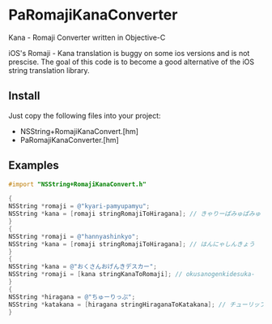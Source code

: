 PaRomajiKanaConverter
=====================

Kana - Romaji Converter written in Objective-C

iOS's Romaji - Kana translation is buggy on some ios versions and is not prescise. 
The goal of this code is to become a good alternative of the iOS string translation library.


## Install
Just copy the following files into your project:
* NSString+RomajiKanaConvert.[hm]
* PaRomajiKanaConverter.[hm]
   
## Examples

```objective-c
#import "NSString+RomajiKanaConvert.h"

{
NSString *romaji = @"kyari-pamyupamyu";
NSString *kana = [romaji stringRomajiToHiragana]; // きゃりーぱみゅぱみゅ
}
{
NSString *romaji = @"hannyashinkyo";
NSString *kana = [romaji stringRomajiToHiragana]; // はんにゃしんきょう
}
{
NSString *kana = @"おくさんおげんきデスカー";
NSString *romaji = [kana stringKanaToRomaji]; // okusanogenkidesuka-
}
{
NSString *hiragana = @"ちゅーりっぷ";
NSString *katakana = [hiragana stringHiraganaToKatakana]; // チューリップ
}

```
